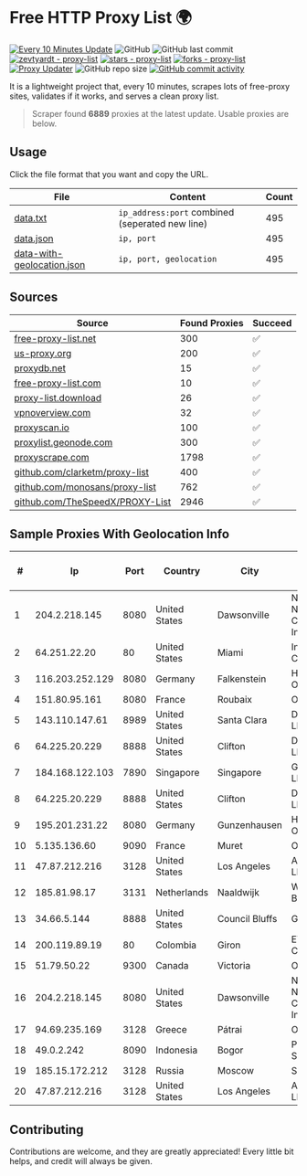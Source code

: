 
# Free HTTP Proxy List 🌍

[![Every 10 Minutes Update](https://github.com/mertguvencli/http-proxy-list/actions/workflows/main.yml/badge.svg?branch=main)](https://github.com/mertguvencli/http-proxy-list/actions/workflows/main.yml)
![GitHub](https://img.shields.io/github/license/mertguvencli/http-proxy-list)
![GitHub last commit](https://img.shields.io/github/last-commit/mertguvencli/http-proxy-list)
[![zevtyardt - proxy-list](https://img.shields.io/static/v1?label=zevtyardt&message=proxy-list&color=blue&logo=github)](https://github.com/zevtyardt/proxy-list "Go to GitHub repo")
[![stars - proxy-list](https://img.shields.io/github/stars/zevtyardt/proxy-list?style=social)](https://github.com/zevtyardt/proxy-list)
[![forks - proxy-list](https://img.shields.io/github/forks/zevtyardt/proxy-list?style=social)](https://github.com/zevtyardt/proxy-list)
[![Proxy Updater](https://github.com/zevtyardt/proxy-list/workflows/Proxy%20Updater/badge.svg)](https://github.com/zevtyardt/proxy-list/actions?query=workflow:"Proxy+Updater")
![GitHub repo size](https://img.shields.io/github/repo-size/zevtyardt/proxy-list)
[![GitHub commit activity](https://img.shields.io/github/commit-activity/m/zevtyardt/proxy-list?logo=commits)](https://github.com/zevtyardt/proxy-list/commits/main)

It is a lightweight project that, every 10 minutes, scrapes lots of free-proxy sites, validates if it works, and serves a clean proxy list.

> Scraper found **6889** proxies at the latest update. Usable proxies are below.

## Usage

Click the file format that you want and copy the URL.

|File|Content|Count|
|----|-------|-----|
|[data.txt](https://raw.githubusercontent.com/mertguvencli/http-proxy-list/main/proxy-list/data.txt)|`ip_address:port` combined (seperated new line)|495|
|[data.json](https://raw.githubusercontent.com/mertguvencli/http-proxy-list/main/proxy-list/data.json)|`ip, port`|495|
|[data-with-geolocation.json](https://raw.githubusercontent.com/mertguvencli/http-proxy-list/main/proxy-list/data-with-geolocation.json)|`ip, port, geolocation`|495|

## Sources

|Source|Found Proxies|Succeed|
|------|-------------|-------|
|[free-proxy-list.net](https://free-proxy-list.net)|300|✅|
|[us-proxy.org](https://www.us-proxy.org)|200|✅|
|[proxydb.net](http://proxydb.net)|15|✅|
|[free-proxy-list.com](https://free-proxy-list.com/?page=&port=&type%5B%5D=http&type%5B%5D=https&up_time=0&search=Search)|10|✅|
|[proxy-list.download](https://www.proxy-list.download/HTTP)|26|✅|
|[vpnoverview.com](https://vpnoverview.com/privacy/anonymous-browsing/free-proxy-servers)|32|✅|
|[proxyscan.io](https://www.proxyscan.io)|100|✅|
|[proxylist.geonode.com](https://proxylist.geonode.com/api/proxy-list?limit=300&page=1&sort_by=lastChecked&sort_type=desc&protocols=http,https)|300|✅|
|[proxyscrape.com](https://api.proxyscrape.com/v2/?request=displayproxies&protocol=http&timeout=10000&country=all&ssl=all&anonymity=all)|1798|✅|
|[github.com/clarketm/proxy-list](https://raw.githubusercontent.com/clarketm/proxy-list/master/proxy-list-raw.txt)|400|✅|
|[github.com/monosans/proxy-list](https://raw.githubusercontent.com/monosans/proxy-list/main/proxies/http.txt)|762|✅|
|[github.com/TheSpeedX/PROXY-List](https://raw.githubusercontent.com/TheSpeedX/PROXY-List/master/http.txt)|2946|✅|


## Sample Proxies With Geolocation Info

|#|Ip|Port|Country|City|Internet Service Provider|
|-|--|----|-------|----|-------------------------|
|1|204.2.218.145|8080|United States|Dawsonville|North Georgia Network Cooperative, Inc.|
|2|64.251.22.20|80|United States|Miami|Infolink Global Corporation|
|3|116.203.252.129|8080|Germany|Falkenstein|Hetzner Online GmbH|
|4|151.80.95.161|8080|France|Roubaix|OVH SAS|
|5|143.110.147.61|8989|United States|Santa Clara|DigitalOcean, LLC|
|6|64.225.20.229|8888|United States|Clifton|DigitalOcean, LLC|
|7|184.168.122.103|7890|Singapore|Singapore|GoDaddy.com, LLC|
|8|64.225.20.229|8888|United States|Clifton|DigitalOcean, LLC|
|9|195.201.231.22|8080|Germany|Gunzenhausen|Hetzner Online GmbH|
|10|5.135.136.60|9090|France|Muret|OVH SAS|
|11|47.87.212.216|3128|United States|Los Angeles|Alibaba.com LLC|
|12|185.81.98.17|3131|Netherlands|Naaldwijk|WorldStream B.V.|
|13|34.66.5.144|8888|United States|Council Bluffs|Google LLC|
|14|200.119.89.19|80|Colombia|Giron|ETB - Colombia|
|15|51.79.50.22|9300|Canada|Victoria|OVH SAS|
|16|204.2.218.145|8080|United States|Dawsonville|North Georgia Network Cooperative, Inc.|
|17|94.69.235.169|3128|Greece|Pátrai|OTEnet|
|18|49.0.2.242|8090|Indonesia|Bogor|PT Usaha Adi Sanggoro|
|19|185.15.172.212|3128|Russia|Moscow|SafeData LLC|
|20|47.87.212.216|3128|United States|Los Angeles|Alibaba.com LLC|



## Contributing

Contributions are welcome, and they are greatly appreciated! Every
little bit helps, and credit will always be given.

